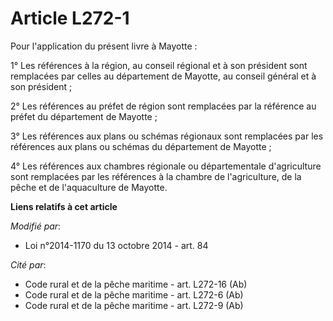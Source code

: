 # Article L272-1

Pour l'application du présent livre à Mayotte : 

1° Les références à la région, au conseil régional et à son président sont remplacées par celles au département de Mayotte,
au conseil général et à son président ; 

2° Les références au préfet de région sont remplacées par la référence au préfet du département de Mayotte ; 

3° Les références aux plans ou schémas régionaux sont remplacées par les références aux plans ou schémas du département de
Mayotte ; 

4° Les références aux chambres régionale ou départementale d'agriculture sont remplacées par les références à la chambre de
l'agriculture, de la pêche et de l'aquaculture de Mayotte.

**Liens relatifs à cet article**

_Modifié par_:

  - Loi n°2014-1170 du 13 octobre 2014 - art. 84

_Cité par_:

  - Code rural et de la pêche maritime - art. L272-16 (Ab)
  - Code rural et de la pêche maritime - art. L272-6 (Ab)
  - Code rural et de la pêche maritime - art. L272-9 (Ab)
